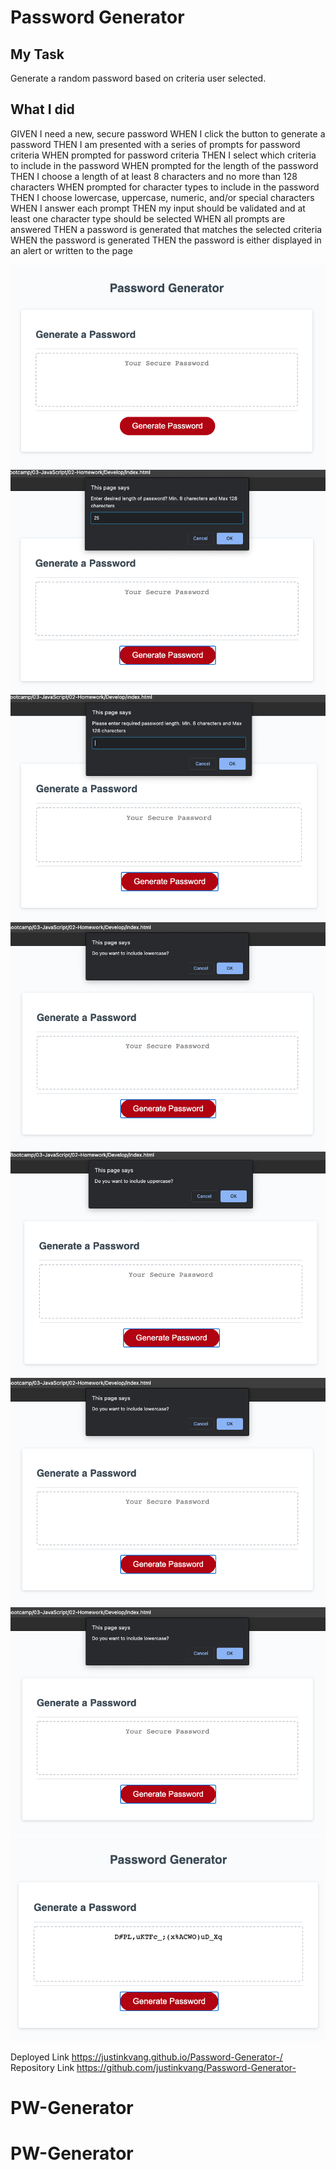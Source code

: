 # Password Generator

## My Task

Generate a random password based on criteria user selected. 

## What I did
GIVEN I need a new, secure password
WHEN I click the button to generate a password
THEN I am presented with a series of prompts for password criteria
WHEN prompted for password criteria
THEN I select which criteria to include in the password
WHEN prompted for the length of the password
THEN I choose a length of at least 8 characters and no more than 128 characters
WHEN prompted for character types to include in the password
THEN I choose lowercase, uppercase, numeric, and/or special characters
WHEN I answer each prompt
THEN my input should be validated and at least one character type should be selected
WHEN all prompts are answered
THEN a password is generated that matches the selected criteria
WHEN the password is generated
THEN the password is either displayed in an alert or written to the page


![password generator homepage](Assets/Homepage.png)
![password length prompt](Assets/passwordLength.png)
![redo password length prompt](Assets/redopasswordLength.png)
![lowercase character confirm](Assets/lowercase.png)
![uppercase character confirm](Assets/uppercase.png)
![numeric character confirm](Assets/lowercase.png)
![speical character confirm](Assets/lowercase.png)
![password output](Assets/output.png)

Deployed Link https://justinkvang.github.io/Password-Generator-/ 
Repository Link https://github.com/justinkvang/Password-Generator-
# PW-Generator
# PW-Generator
